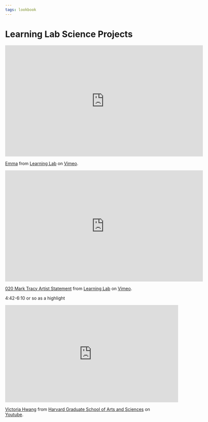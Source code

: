 ```yaml
---
tags: lookbook
---
```

# Learning Lab Science Projects


<iframe src="https://player.vimeo.com/video/225859135?h=6e0a79e8da&title=0&byline=0&portrait=0" width="640" height="360" frameborder="0" allow="autoplay; fullscreen; picture-in-picture" allowfullscreen></iframe>
<p><a href="https://vimeo.com/225859135">Emma</a> from <a href="https://vimeo.com/derekbokcenter">Learning Lab</a> on <a href="https://vimeo.com">Vimeo</a>.</p>

<iframe src="https://player.vimeo.com/video/189971951?h=ca436409c3&title=0&byline=0&portrait=0" width="640" height="360" frameborder="0" allow="autoplay; fullscreen; picture-in-picture" allowfullscreen></iframe>
<p><a href="https://vimeo.com/189971951">020 Mark Tracy Artist Statement</a> from <a href="https://vimeo.com/derekbokcenter">Learning Lab</a> on <a href="https://vimeo.com">Vimeo</a>.</p>


4:42-6:10 or so as a highlight


<iframe width="560" height="315" src="https://www.youtube.com/embed/CufZCPkEDGQ" title="YouTube video player" frameborder="0" allow="accelerometer; autoplay; clipboard-write; encrypted-media; gyroscope; picture-in-picture" allowfullscreen></iframe>

[Victoria Hwang](https://www.youtube.com/watch?v=CufZCPkEDGQ) from [Harvard Graduate School of Arts and Sciences](https://www.youtube.com/c/HarvardGraduateSchoolofArtsandSciences) on [Youtube](https://www.youtube.com/).